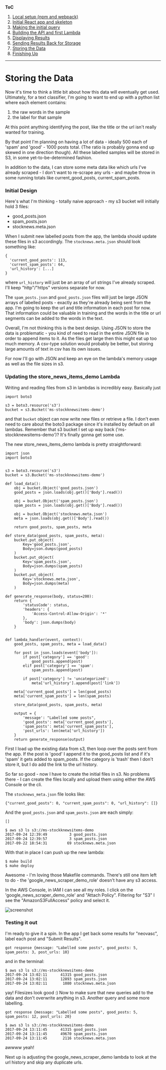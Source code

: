 **ToC**
1. [Local setup (npm and webpack)](https://github.com/smrkem/stockdata2/blob/master/docs/local-setup.md)
2. [Initial React app and skeleton](https://github.com/smrkem/stockdata2/blob/master/docs/initial-react-app.md)
3. [Making the initial query](https://github.com/smrkem/stockdata2/blob/master/docs/making-initial-query.md)
4. [Building the API and first Lambda](https://github.com/smrkem/stockdata2/blob/master/docs/building-api-lambda1.md)
5. [Displaying Results](https://github.com/smrkem/stockdata2/blob/master/docs/displaying-results.md)
6. [Sending Results Back for Storage](https://github.com/smrkem/stockdata2/blob/master/docs/sending-back-results.md)
7. [Storing the Data](https://github.com/smrkem/stockdata2/blob/master/docs/storing-results.md)  
8. [Finishing Up](https://github.com/smrkem/stockdata2/blob/master/docs/finishing-up.md)  

***  

# Storing the Data

Now it's time to think a little bit about how this data will eventually get used. Ultimately, for a text classifier, I'm going to want to end up with a python list where each element contains:
1. the raw words in the sample  
2. the label for that sample

At this point anything identifying the post, like the title or the url isn't really wanted for training.

By that point I'm planning on having a lot of data - ideally 500 each of 'spam' and 'good' - 1000 posts total. (The ratio is probably gonna end up skewed in one direction though). All these labelled samples will be stored in S3, in some yet-to-be-determined fashion.

In addition to the data, I can store some meta data like which urls I've already scraped - I don't want to re-scrape any urls -  and maybe throw in some running totals like current_good_posts, current_spam_posts.

### Initial Design  

Here's what I'm thinking - totally naive approach - my s3 bucket will initially hold 3 files:
- good_posts.json
- spam_posts.json  
- stocknews.meta.json

When I submit new labelled posts from the app, the lambda should update these files in s3 accordingly. The `stocknews.meta.json` should look something like:
```
{
  'current_good_posts': 113,
  'current_spam_posts': 64,
  'url_history': [...]
}
```
where `url_history` will just be an array of url strings I've already scraped. I'll keep "http"/"https" versions separate for now.  

The `spam_posts.json` and `good_posts.json` files will just be large JSON arrays of labelled posts - exactly as they're already being sent from the app. I'm going to keep the url and title information in each post for now. That information could be valuable in training and the words in the title or url segments can be added to the words in the text.

Overall, I'm not thinking this is the best design. Using JSON to store the data is problematic - you kind of need to read in the entire JSON file in order to append items to it. As the files get large then this might eat up too much memory. A csv-type solution would probably be better, but storing large amounts of text in csv has its own issues.

For now I'll go with JSON and keep an eye on the lambda's memory usage as well as the file sizes in s3.

### Updating the store_news_items_demo Lambda

Writing and reading files from s3 in lambdas is incredibly easy. Basically just
```
import boto3

s3 = boto3.resource('s3')
bucket = s3.Bucket('ms-stockknewsitems-demo')
```
and that `bucket` object can now write new files or retrieve a file. I don't even need to care about the boto3 package since it's installed by default on all lambdas. Remember that s3 bucket I set up way back ('ms-stockknewsitems-demo')? It's finally gonna get some use.

The new store_news_items_demo lambda is pretty straightforward:  
```
import json
import boto3


s3 = boto3.resource('s3')
bucket = s3.Bucket('ms-stockknewsitems-demo')

def load_data():
    obj = bucket.Object('good_posts.json')
    good_posts = json.loads(obj.get()['Body'].read())

    obj = bucket.Object('spam_posts.json')
    spam_posts = json.loads(obj.get()['Body'].read())

    obj = bucket.Object('stocknews.meta.json')
    meta = json.loads(obj.get()['Body'].read())

    return good_posts, spam_posts, meta

def store_data(good_posts, spam_posts, meta):
    bucket.put_object(
        Key='good_posts.json',
        Body=json.dumps(good_posts)
    )
    bucket.put_object(
        Key='spam_posts.json',
        Body=json.dumps(spam_posts)
    )
    bucket.put_object(
        Key='stocknews.meta.json',
        Body=json.dumps(meta)
    )

def generate_response(body, status=200):
    return {
        'statusCode': status,
        'headers': {
            'Access-Control-Allow-Origin': '*'
        },
        'body': json.dumps(body)
    }


def lambda_handler(event, context):
    good_posts, spam_posts, meta = load_data()

    for post in json.loads(event['body']):
        if post['category'] == 'good':
            good_posts.append(post)
        elif post['category'] == 'spam':
            spam_posts.append(post)

        if post['category'] != 'uncategorized':
            meta['url_history'].append(post['link'])

    meta['current_good_posts'] = len(good_posts)
    meta['current_spam_posts'] = len(spam_posts)

    store_data(good_posts, spam_posts, meta)

    output = {
        'message': "Labelled some posts",
        'good_posts': meta['current_good_posts'],
        'spam_posts': meta['current_spam_posts'],
        'post_urls': len(meta['url_history'])
    }
    return generate_response(output)
```

First I load up the existing data from s3, then loop over the posts sent from the app. If the post is 'good' I append it to the good_posts list and if it's 'spam' it gets added to spam_posts. If the category is 'trash' then I don't store it, but I do add the link to the url history.

So far so good - now I have to create the initial files in s3. No problems there - I can create the files locally and upload them using either the AWS Console or the cli.

The `stocknews_meta.json` file looks like:
```
{"current_good_posts": 0, "current_spam_posts": 0, "url_history": []}
```
And the `good_posts.json` and `spam_posts.json` are each simply:
```
[]
```
```
$ aws s3 ls s3://ms-stockknewsitems-demo
2017-09-24 12:39:49          3 good_posts.json
2017-09-24 12:39:57          3 spam_posts.json
2017-09-22 18:54:31         69 stocknews.meta.json
```
With that in place I can push up the new lambda:
```
$ make build
$ make deploy
```

Awesome - I'm loving those Makefile commands. There's still one item left to do - the 'google_news_scraper_demo_role' doesn't have any s3 access.

In the AWS Console, in IAM I can see all my roles. I click on the 'google_news_scraper_demo_role' and "Attach Policy". Filtering for "S3" I see the "AmazonS3FullAccess" policy and select it.  

![screenshot](https://s3.amazonaws.com/ms-postassets/2017-09-20-Stock-News-Classifier-P1/lambda_role_addS3policy.png)  

### Testing it out
I'm ready to give it a spin. In the app I get back some results for "neovasc", label each post and "Submit Results".
```
got response {message: "Labelled some posts", good_posts: 5, spam_posts: 3, post_urls: 10}
```
and in the terminal:
```
$ aws s3 ls s3://ms-stockknewsitems-demo
2017-09-24 13:02:11      41315 good_posts.json
2017-09-24 13:02:11      12893 spam_posts.json
2017-09-24 13:02:11       1080 stocknews.meta.json
```

yay! Filesizes look good :) Now to make sure that new queries add to the data and don't overwrite anything in s3. Another query and some more labelling.
```
got response {message: "Labelled some posts", good_posts: 5, spam_posts: 12, post_urls: 20}
```
```
$ aws s3 ls s3://ms-stockknewsitems-demo
2017-09-24 13:11:45      41315 good_posts.json
2017-09-24 13:11:45      49670 spam_posts.json
2017-09-24 13:11:45       2116 stocknews.meta.json
```
awwww yeah!


Next up is adjusting the google_news_scraper_demo lambda to look at the url history and skip any duplicate urls.
